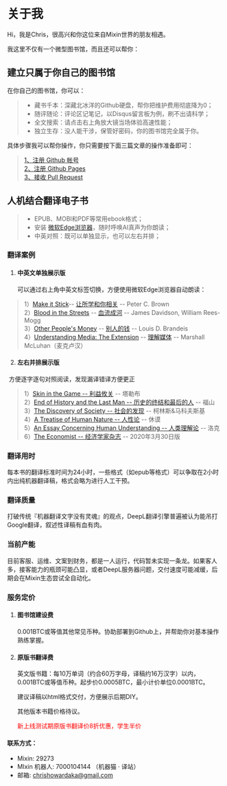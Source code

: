 # 关于我


Hi，我是Chris，很高兴和你这位来自Mixin世界的朋友相遇。

我这里不仅有一个微型图书馆，而且还可以帮你：

## 建立只属于你自己的图书馆

在你自己的图书馆，你可以：

>- 藏书千本：深藏北冰洋的Github硬盘，帮你把维护费用彻底降为0；
>- 随评随论：评论区记笔记，以Disqus留言板为例，刷不出请科学；
>- 全文搜索：请点击右上角放大镜当场体验高速性能；
>- 独立生存：没人能干涉，保管好密码，你的图书馆完全属于你。

具体步骤我可以帮你操作，你只需要按下面三篇文章的操作准备即可：

> [1、注册 Github 帐号](https://doraemonj.github.io/zh-cn/create_github_account/)<br />
> [2、注册 Github Pages](https://doraemonj.github.io/zh-cn/create_github_pages/)<br />
> [3、接收 Pull Request](https://doraemonj.github.io/zh-cn/merge_pull_request/)

## 人机结合翻译电子书

> - EPUB、MOBI和PDF等常用ebook格式；
> -   安装 [微软Edge浏览器](https://www.microsoft.com/en-us/edge?brand=M022&OCID=AID2200279_SEM_CjwKCAjwkMeUBhBuEiwA4hpqEJExPBTKbPKwb09NI1QjqXEl2pAL7l6RfyQF1pi9HJYs2NRLsRLCxRoCY9YQAvD_BwE:G:s&ef_id=CjwKCAjwkMeUBhBuEiwA4hpqEJExPBTKbPKwb09NI1QjqXEl2pAL7l6RfyQF1pi9HJYs2NRLsRLCxRoCY9YQAvD_BwE:G:s)，随时呼唤AI真声为你朗读；
> -   中英对照：既可以单独显示，也可以左右并排；

### 翻译案例

1.   #### 中英文单独展示版

     可以通过右上角中英文标签切换，方便使用微软Edge浏览器自动朗读：

> 1）[Make it Stick](https://doraemonj.github.io/en/make_it_stick/)-- [让所学和你相关](https://doraemonj.github.io/make_it_stick/) -- Peter C. Brown<br />
> 2）[Blood in the Streets](https://doraemonj.github.io/en/blood_in_the_streets/)  -- [血流成河](https://doraemonj.github.io/blood_in_the_streets/) -- James Davidson, William Rees-Mogg<br />
> 3）[Other People's Money](https://doraemonj.github.io/en/other_peoples_money/) -- [别人的钱](https://doraemonj.github.io/other_peoples_money/) -- Louis D. Brandeis<br />
> 4）[Understanding Media: The Extension](https://doraemonj.github.io/en/understanding_media/) -- [理解媒体](https://doraemonj.github.io/understanding_media/) -- Marshall McLuhan（麦克卢汉）

2.   #### 左右并排展示版

​		方便逐字逐句对照阅读，发现漏译错译方便更正

> 1）[Skin in the Game -- 利益攸关](https://doraemonj.github.io/docs/b28_skin_in_the_game/en_zh.html) -- 塔勒布<br />
> 2）[End of History and the Last Man -- 历史的终结和最后的人](https://doraemonj.github.io/docs/b40_end_of_history_and_the_last_man/b4.html) -- 福山<br />
> 3）[The Discovery of Society -- 社会的发现](https://doraemonj.github.io/docs/b35_the_discovery_of_society/b4.html) -- 柯林斯&马科夫斯基<br />
> 4）[A Treatise of Human Nature -- 人性论](https://doraemonj.github.io/docs/b33_a_treatise_of_human_nature/b4.html) -- 休谟<br />
> 5）[An Essay Concerning Human Understanding -- 人类理解论](https://doraemonj.github.io/docs/b32_an_essay_concerning_human_understanding/b3.html)  -- 洛克<br />
> 6）[The Economist -- 经济学家杂志](https://doraemonj.github.io/docs/b30_the_economist/20220330/en_zh.html) -- 2020年3月30日版

### 翻译用时

每本书的翻译标准时间为24小时，一些格式（如epub等格式）可以争取在2小时内出纯机器翻译稿，格式会略为进行人工干预。

### 翻译质量

打破传统『机器翻译文字没有灵魂』的观点，DeepL翻译引擎普遍被认为能吊打Google翻译，叙述性译稿有血有肉。

### 当前产能

目前客服、运维、文案到财务，都是一人运行，代码暂未实现一条龙。如果客人多，接客能力的瓶颈可能凸显，或者DeepL服务器问题，交付速度可能减缓，后期会在Mixin生态尝试全自动化。

### 服务定价

1. #### 图书馆建设费

    0.001BTC或等值其他常见币种。协助部署到Github上，并帮助你对基本操作熟练掌握。<br />

2. #### 原版书翻译费

    英文版书籍：每10万单词（约合60万字母，译稿约16万汉字）以内，0.001BTC或等值币种。起步价0.0005BTC，最小计价单位0.0001BTC。
    
    建议译稿以html格式交付，方便展示后期DIY。<br />
    
    其他版本书籍价格待议。
    
    <font color='red'>新上线测试期原版书翻译价8折优惠，学生半价 </font>

#### 联系方式：

- Mixin: 29273
- MIxin 机器人: 7000104144 （机器猫 · 译站）
- 邮箱: chrishowardaka@gmail.com
